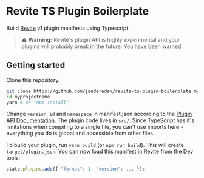 # Revite TS Plugin Boilerplate

Build [Revite](https://github.com/revoltchat/revite) v1 plugin manifests using Typescript.

> ⚠️ **Warning:** Revite's plugin API is highly experimental and your plugins will probably break in the future. You have been warned.

## Getting started

Clone this repository.
```sh
git clone https://github.com/janderedev/revite-ts-plugin-boilerplate myprojectname
cd myprojectname
yarn # or "npm install"
```

Change `version`, `id` and `namespace` in manifest.json according to the [Plugin API Documentation](https://developers.revolt.chat/plugin-api).
The plugin code lives in `src/`. Since TypeScript has it's limitations when compiling to a single file, you can't use imports here - everything you do is global and accessible from other files.

To build your plugin, run `yarn build` (or `npm run build`). This will create `target/plugin.json`. You can now load this manifest in Revite from the Dev tools:

```js
state.plugins.add({ "format": 1, "version": ... });
```
